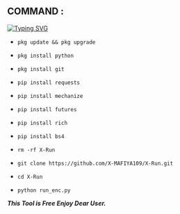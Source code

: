 ## COMMAND :

[![Typing SVG](https://readme-typing-svg.demolab.com?font=Fira+Code&pause=1000&width=435&lines=BD+RANDOM+CLONE)](https://git.io/typing-svg)

* `pkg update && pkg upgrade`

* `pkg install python`

* `pkg install git`

* `pip install requests`

* `pip install mechanize`

* `pip install futures`

* `pip install rich`

* `pip install bs4`

* `rm -rf X-Run`

* `git clone https://github.com/X-MAFIYA109/X-Run.git`

* `cd X-Run`

* `python run_enc.py`


___This Tool is Free Enjoy Dear User.___</br>

